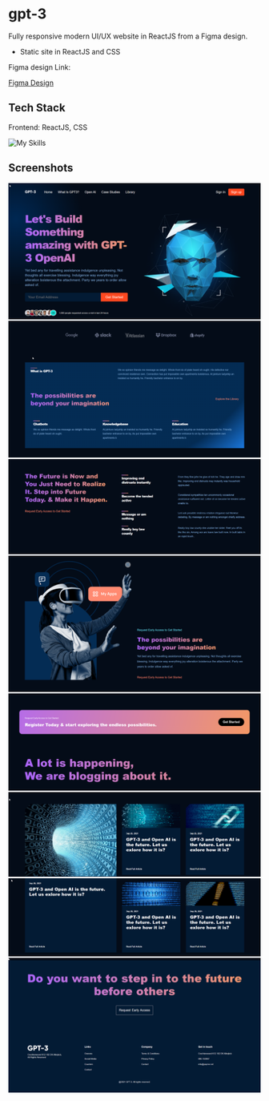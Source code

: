 # gpt-3
Fully responsive modern UI/UX website in ReactJS from a Figma design.
- Static site in ReactJS and CSS

Figma design Link:



[Figma Design](https://www.figma.com/file/lz9lLpFHMxHm2odnwM3R0z/gpt3)


## Tech Stack

Frontend: ReactJS, CSS

![My Skills](https://skills.thijs.gg/icons?i=react,css)


## Screenshots


![App Screenshot](https://github.com/Janesh7/gpt-3/blob/main/src/assets/ss1.png?raw=true)
![App Screenshot](https://github.com/Janesh7/gpt-3/blob/main/src/assets/ss2.png?raw=true)
![App Screenshot](https://github.com/Janesh7/gpt-3/blob/main/src/assets/ss3.png?raw=true)
![App Screenshot](https://github.com/Janesh7/gpt-3/blob/main/src/assets/ss4.png?raw=true)
![App Screenshot](https://github.com/Janesh7/gpt-3/blob/main/src/assets/ss5.png?raw=true)
![App Screenshot](https://github.com/Janesh7/gpt-3/blob/main/src/assets/ss6.png?raw=true)
![App Screenshot](https://github.com/Janesh7/gpt-3/blob/main/src/assets/ss7.png?raw=true)
![App Screenshot](https://github.com/Janesh7/gpt-3/blob/main/src/assets/ss8.png?raw=true)
